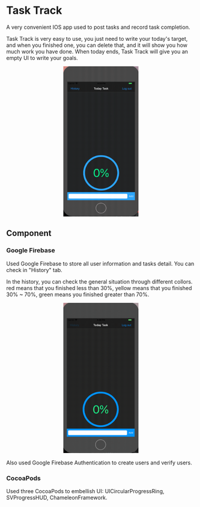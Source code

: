 # Task Track

A very convenient IOS app used to post tasks and record task completion.

Task Track is very easy to use, you just need to write your today's target, and when you finished one, you can delete that, and it will show you how much work you have done. When today ends, Task Track will give you an empty UI to write your goals.

<div align=center><img width="200" height="400" src="https://github.com/JiananWen/Task-Track/blob/master/Image/Intro.gif"/></div>

## Component

### Google Firebase

Used Google Firebase to store all user information and tasks detail. You can check in "History" tab. 

In the history, you can check the general situation through different collors. red means that you finished less than 30%, yellow means that you finished 30% ~ 70%, green means you finished greater than 70%.

<div align=center><img width="200" height="400" src="https://github.com/JiananWen/Task-Track/blob/master/Image/Firebase.gif"/></div> 

Also used Google Firebase Authentication to create users and verify users.

### CocoaPods

Used three CocoaPods to embellish UI: UICircularProgressRing, SVProgressHUD, ChameleonFramework.











